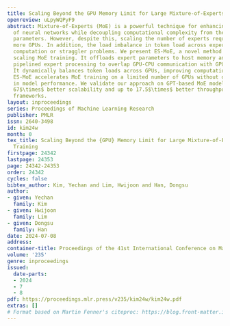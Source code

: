 ```yaml
---
title: Scaling Beyond the GPU Memory Limit for Large Mixture-of-Experts Model Training
openreview: uLpyWQPyF9
abstract: Mixture-of-Experts (MoE) is a powerful technique for enhancing the performance
  of neural networks while decoupling computational complexity from the number of
  parameters. However, despite this, scaling the number of experts requires adding
  more GPUs. In addition, the load imbalance in token load across experts causes unnecessary
  computation or straggler problems. We present ES-MoE, a novel method for efficient
  scaling MoE training. It offloads expert parameters to host memory and leverages
  pipelined expert processing to overlap GPU-CPU communication with GPU computation.
  It dynamically balances token loads across GPUs, improving computational efficiency.
  ES-MoE accelerates MoE training on a limited number of GPUs without degradation
  in model performance. We validate our approach on GPT-based MoE models, demonstrating
  67$\times$ better scalability and up to 17.5$\times$ better throughput over existing
  frameworks.
layout: inproceedings
series: Proceedings of Machine Learning Research
publisher: PMLR
issn: 2640-3498
id: kim24w
month: 0
tex_title: Scaling Beyond the {GPU} Memory Limit for Large Mixture-of-Experts Model
  Training
firstpage: 24342
lastpage: 24353
page: 24342-24353
order: 24342
cycles: false
bibtex_author: Kim, Yechan and Lim, Hwijoon and Han, Dongsu
author:
- given: Yechan
  family: Kim
- given: Hwijoon
  family: Lim
- given: Dongsu
  family: Han
date: 2024-07-08
address:
container-title: Proceedings of the 41st International Conference on Machine Learning
volume: '235'
genre: inproceedings
issued:
  date-parts:
  - 2024
  - 7
  - 8
pdf: https://proceedings.mlr.press/v235/kim24w/kim24w.pdf
extras: []
# Format based on Martin Fenner's citeproc: https://blog.front-matter.io/posts/citeproc-yaml-for-bibliographies/
---
```

